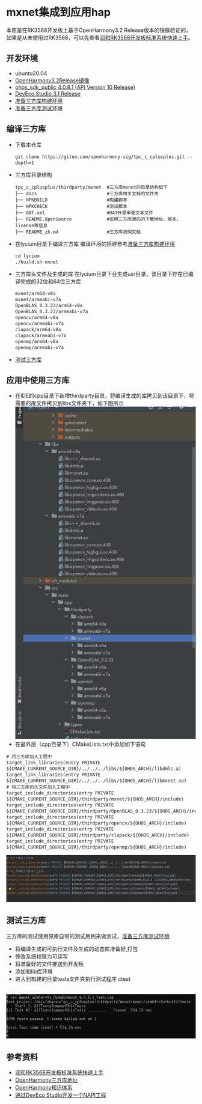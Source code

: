 # mxnet集成到应用hap
本库是在RK3568开发板上基于OpenHarmony3.2 Release版本的镜像验证的，如果是从未使用过RK3568，可以先查看[润和RK3568开发板标准系统快速上手](https://gitee.com/openharmony-sig/knowledge_demo_temp/tree/master/docs/rk3568_helloworld)。
## 开发环境
- ubuntu20.04
- [OpenHarmony3.2Release镜像](https://gitee.com/link?target=https%3A%2F%2Frepo.huaweicloud.com%2Fopenharmony%2Fos%2F3.2-Release%2Fdayu200_standard_arm32.tar.gz)
- [ohos_sdk_public 4.0.8.1 (API Version 10 Release)](http://download.ci.openharmony.cn/version/Master_Version/OpenHarmony_4.0.8.1/20230608_091016/version-Master_Version-OpenHarmony_4.0.8.1-20230608_091016-ohos-sdk-full.tar.gz)
- [DevEco Studio 3.1 Release](https://contentcenter-vali-drcn.dbankcdn.cn/pvt_2/DeveloperAlliance_package_901_9/81/v3/tgRUB84wR72nTfE8Ir_xMw/devecostudio-windows-3.1.0.501.zip?HW-CC-KV=V1&HW-CC-Date=20230621T074329Z&HW-CC-Expire=315360000&HW-CC-Sign=22F6787DF6093ECB4D4E08F9379B114280E1F65DA710599E48EA38CB24F3DBF2)
- [准备三方库构建环境](../../../lycium/README.md#1编译环境准备)
- [准备三方库测试环境](../../../lycium/README.md#3ci环境准备)
## 编译三方库
- 下载本仓库
  ```
  git clone https://gitee.com/openharmony-sig/tpc_c_cplusplus.git --depth=1
  ```
- 三方库目录结构
  ```
  tpc_c_cplusplus/thirdparty/mxnet  #三方库mxnet的目录结构如下
  ├── docs                          #三方库相关文档的文件夹
  ├── HPKBUILD                      #构建脚本
  ├── HPKCHECK                      #测试脚本
  ├── OAT.xml                       #OAT开源审查文本文件
  ├── README.OpenSource             #说明三方库源码的下载地址，版本，license等信息  
  ├── README_zh.md                  #三方库说明文档
  ```
  
- 在lycium目录下编译三方库
  编译环境的搭建参考[准备三方库构建环境](../../../lycium/README.md#1编译环境准备)
  
  ```shell
  cd lycium
  ./build.sh mxnet
  ```
- 三方库头文件及生成的库
  在lycium目录下会生成usr目录，该目录下存在已编译完成的32位和64位三方库
  
  ```
  mxnet/arm64-v8a
  mxnet/armeabi-v7a
  OpenBLAS_0.3.23/arm64-v8a
  OpenBLAS_0.3.23/armeabi-v7a
  opencv/arm64-v8a
  opencv/armeabi-v7a
  clapack/arm64-v8a
  clapack/armeabi-v7a
  openmp/arm64-v8a
  openmp/armeabi-v7a
  ```
  
- [测试三方库](#测试三方库)

## 应用中使用三方库

- 在IDE的cpp目录下新增thirdparty目录，将编译生成的库拷贝到该目录下，将需要的库文件拷贝到libs文件夹下，如下图所示
&nbsp;![thirdparty_install_dir](pic/mxnet_install_dir.png)
- 在最外层（cpp目录下）CMakeLists.txt中添加如下语句
```shell
# 将三方库加入工程中
target_link_libraries(entry PRIVATE ${CMAKE_CURRENT_SOURCE_DIR}/../../../libs/${OHOS_ARCH}/libdmlc.a)
target_link_libraries(entry PRIVATE ${CMAKE_CURRENT_SOURCE_DIR}/../../../libs/${OHOS_ARCH}/libmxnet.so)
# 将三方库的头文件加入工程中
target_include_directories(entry PRIVATE ${CMAKE_CURRENT_SOURCE_DIR}/thirdparty/mxnet/${OHOS_ARCH}/include)
target_include_directories(entry PRIVATE ${CMAKE_CURRENT_SOURCE_DIR}/thirdparty/OpenBLAS_0.3.23/${OHOS_ARCH}/include)
target_include_directories(entry PRIVATE ${CMAKE_CURRENT_SOURCE_DIR}/thirdparty/opencv/${OHOS_ARCH}/include)
target_include_directories(entry PRIVATE ${CMAKE_CURRENT_SOURCE_DIR}/thirdparty/clapack/${OHOS_ARCH}/include)
target_include_directories(entry PRIVATE ${CMAKE_CURRENT_SOURCE_DIR}/thirdparty/openmp/${OHOS_ARCH}/include)
```

  ![DBoW2_usage1](pic/mxnet_usage.png)

## 测试三方库
三方库的测试使用原库自带的测试用例来做测试，[准备三方库测试环境](../../../lycium/README.md#3ci环境准备)

- 将编译生成的可执行文件及生成的动态库准备好,打包
- 修改系统权限为可读写
- 将准备好的文件推送到开发板
- 添加和lib库环境
- 进入到构建的目录tests文件夹执行测试程序 ctest

&nbsp;![DBoW2_test](pic/mxnet_test.png)

## 参考资料
- [润和RK3568开发板标准系统快速上手](https://gitee.com/openharmony-sig/knowledge_demo_temp/tree/master/docs/rk3568_helloworld)
- [OpenHarmony三方库地址](https://gitee.com/openharmony-tpc)
- [OpenHarmony知识体系](https://gitee.com/openharmony-sig/knowledge)
- [通过DevEco Studio开发一个NAPI工程](https://gitee.com/openharmony-sig/knowledge_demo_temp/blob/master/docs/napi_study/docs/hello_napi.md)
